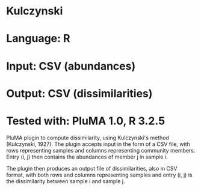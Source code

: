 # Kulczynski
# Language: R
# Input: CSV (abundances)
# Output: CSV (dissimilarities)
# Tested with: PluMA 1.0, R 3.2.5

PluMA plugin to compute dissimilarity, using Kulczynski's method (Kulczynski, 1927).
The plugin accepts input in the form of a CSV file, with rows representing samples and columns
representing community members.  Entry (i, j) then contains the abundances of member j in sample i.

The plugin then produces an output file of dissimilarities, also in CSV format, with both
rows and columns representing samples and entry (i, j) is the dissimilarity between sample i and sample j.
